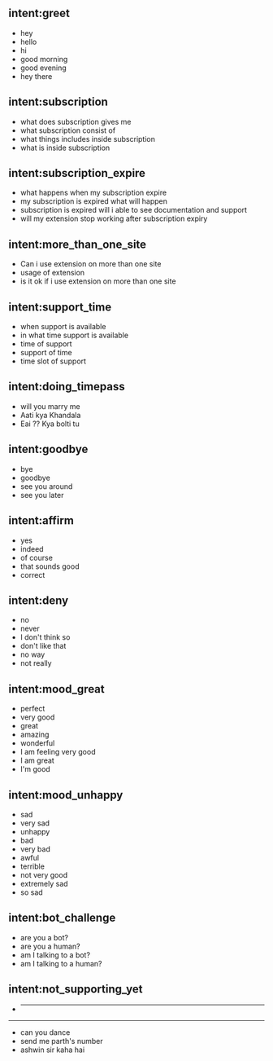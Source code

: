 ## intent:greet
- hey
- hello
- hi
- good morning
- good evening
- hey there

## intent:subscription
- what does subscription gives me
- what subscription consist of
- what things includes inside subscription
- what is inside subscription

## intent:subscription_expire
- what happens when my subscription expire
- my subscription is expired what will happen
- subscription is expired will i able to see documentation and support
- will my extension stop working after subscription expiry

## intent:more_than_one_site
- Can i use extension on more than one site
- usage of extension
- is it ok if i use extension on more than one site

## intent:support_time
- when support is available 
- in what time support is available
- time of support
- support of time
- time slot of support

## intent:doing_timepass
- will you marry me
- Aati kya Khandala
- Eai ?? Kya bolti tu


## intent:goodbye
- bye
- goodbye
- see you around
- see you later

## intent:affirm
- yes
- indeed
- of course
- that sounds good
- correct

## intent:deny
- no
- never
- I don't think so
- don't like that
- no way
- not really

## intent:mood_great
- perfect
- very good
- great
- amazing
- wonderful
- I am feeling very good
- I am great
- I'm good

## intent:mood_unhappy
- sad
- very sad
- unhappy
- bad
- very bad
- awful
- terrible
- not very good
- extremely sad
- so sad

## intent:bot_challenge
- are you a bot?
- are you a human?
- am I talking to a bot?
- am I talking to a human?

## intent:not_supporting_yet
- ***
- ---
- can you dance 
- send me parth's number
- ashwin sir kaha hai
